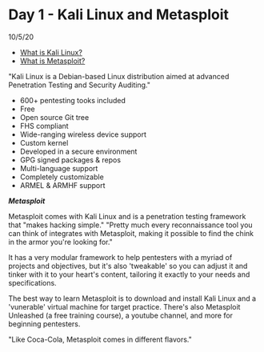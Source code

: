 # Day 1 - Kali Linux and Metasploit
10/5/20

* [What is Kali Linux?](https://www.kali.org/docs/introduction/what-is-kali-linux/)
* [What is Metasploit?](https://www.csoonline.com/article/3379117/what-is-metasploit-and-how-to-use-this-popular-hacking-tool.html)

"Kali Linux is a Debian-based Linux distribution aimed at advanced Penetration Testing and Security Auditing."

* 600+ pentesting tooks included
* Free
* Open source Git tree
* FHS compliant
* Wide-ranging wireless device support
* Custom kernel
* Developed in a secure environment
* GPG signed packages & repos
* Multi-language support
* Completely customizable
* ARMEL & ARMHF support

***Metasploit***

Metasploit comes with Kali Linux and is a penetration testing framework that "makes hacking simple." "Pretty much every reconnaissance tool you can think of integrates with Metasploit, making it possible to find the chink in the armor you're looking for."

It has a very modular framework to help pentesters with a myriad of projects and objectives, but it's also 'tweakable' so you can adjust it and tinker with it to your heart's content, tailoring it exactly to your needs and specifications.

The best way to learn Metasploit is to download and install Kali Linux and a 'vunerable' virtual machine for target practice. There's also Metasploit Unleashed (a free training course), a youtube channel, and more for beginning pentesters.

"Like Coca-Cola, Metasploit comes in different flavors."
